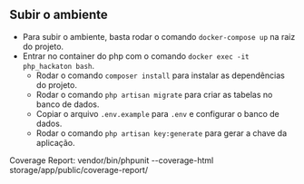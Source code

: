 ## Subir o ambiente

- Para subir o ambiente, basta rodar o comando `docker-compose up` na raiz do projeto.
- Entrar no container do php com o comando `docker exec -it php_hackaton bash`.
    - Rodar o comando `composer install` para instalar as dependências do projeto.
    - Rodar o comando `php artisan migrate` para criar as tabelas no banco de dados.
    - Copiar o arquivo `.env.example` para `.env` e configurar o banco de dados.
    - Rodar o comando `php artisan key:generate` para gerar a chave da aplicação.

Coverage Report:
vendor/bin/phpunit --coverage-html storage/app/public/coverage-report/
